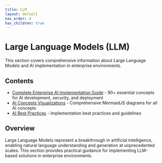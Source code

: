 ```yaml
---
title: LLM
layout: default
nav_order: 4
has_children: true
---
```


# Large Language Models (LLM)

This section covers comprehensive information about Large Language Models and AI implementation in enterprise environments.

## Contents

- [Complete Enterprise AI Implementation Guide](llm_ai_quickly.md) - 90+ essential concepts for AI development, security, and deployment
- [AI Concepts Visualizations](ai_concepts_visualizations.md) - Comprehensive MermaidJS diagrams for all AI concepts
- [AI Best Practices](../llm_bestpractices.md) - Implementation best practices and guidelines

## Overview

Large Language Models represent a breakthrough in artificial intelligence, enabling natural language understanding and generation at unprecedented scales. This section provides practical guidance for implementing LLM-based solutions in enterprise environments.
